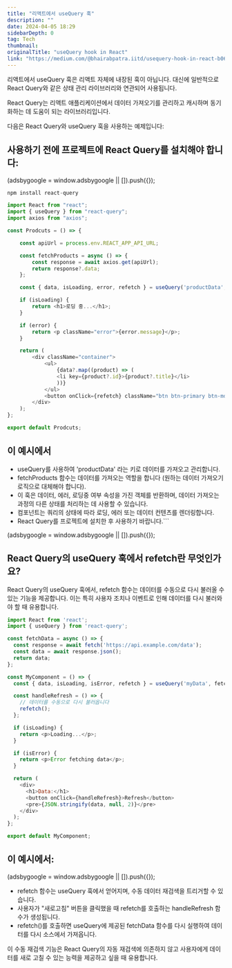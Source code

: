 ```yaml
---
title: "리액트에서 useQuery 훅"
description: ""
date: 2024-04-05 18:29
sidebarDepth: 0
tag: Tech
thumbnail: 
originalTitle: "useQuery hook in React"
link: "https://medium.com/@bhairabpatra.iitd/usequery-hook-in-react-b06ef604ea46"
---
```



리액트에서 useQuery 훅은 리액트 자체에 내장된 훅이 아닙니다. 대신에 일반적으로 React Query와 같은 상태 관리 라이브러리와 연관되어 사용됩니다.

React Query는 리액트 애플리케이션에서 데이터 가져오기를 관리하고 캐시하며 동기화하는 데 도움이 되는 라이브러리입니다.

다음은 React Query와 useQuery 훅을 사용하는 예제입니다:

## 사용하기 전에 프로젝트에 React Query를 설치해야 합니다:

<!-- ui-log 수평형 -->
<ins class="adsbygoogle"
  style="display:block"
  data-ad-client="ca-pub-4877378276818686"
  data-ad-slot="9743150776"
  data-ad-format="auto"
  data-full-width-responsive="true"></ins>
<component is="script">
(adsbygoogle = window.adsbygoogle || []).push({});
</component>

```js
npm install react-query
```

```js
import React from "react";
import { useQuery } from "react-query";
import axios from "axios";

const Prodcuts = () => {

    const apiUrl = process.env.REACT_APP_API_URL;

    const fetchProducts = async () => {
        const response = await axios.get(apiUrl);
        return response?.data;
    };

    const { data, isLoading, error, refetch } = useQuery('productData', () => fetchProducts());

    if (isLoading) {
        return <h1>로딩 중...</h1>;
    }

    if (error) {
        return <p className="error">{error.message}</p>;
    }

    return (
        <div className="container">
            <ul>
                {data?.map((product) => (
                <li key={product?.id}>{product?.title}</li>
                ))}
            </ul>
            <button onClick={refetch} className="btn btn-primary btn-md">새로고침</button>
        </div>
    );
};

export default Prodcuts;
```

## 이 예시에서

- useQuery를 사용하여 'productData' 라는 키로 데이터를 가져오고 관리합니다.
- fetchProducts 함수는 데이터를 가져오는 역할을 합니다 (원하는 데이터 가져오기 로직으로 대체해야 합니다).
- 이 훅은 데이터, 에러, 로딩중 여부 속성을 가진 객체를 반환하며, 데이터 가져오는 과정의 다른 상태를 처리하는 데 사용할 수 있습니다.
- 컴포넌트는 쿼리의 상태에 따라 로딩, 에러 또는 데이터 컨텐츠를 렌더링합니다.
- React Query를 프로젝트에 설치한 후 사용하기 바랍니다.```

<!-- ui-log 수평형 -->
<ins class="adsbygoogle"
  style="display:block"
  data-ad-client="ca-pub-4877378276818686"
  data-ad-slot="9743150776"
  data-ad-format="auto"
  data-full-width-responsive="true"></ins>
<component is="script">
(adsbygoogle = window.adsbygoogle || []).push({});
</component>

## React Query의 useQuery 훅에서 refetch란 무엇인가요?

React Query의 useQuery 훅에서, refetch 함수는 데이터를 수동으로 다시 불러올 수 있는 기능을 제공합니다. 이는 특히 사용자 조치나 이벤트로 인해 데이터를 다시 불러와야 할 때 유용합니다.

```js
import React from 'react';
import { useQuery } from 'react-query';

const fetchData = async () => {
  const response = await fetch('https://api.example.com/data');
  const data = await response.json();
  return data;
};

const MyComponent = () => {
  const { data, isLoading, isError, refetch } = useQuery('myData', fetchData);

  const handleRefresh = () => {
    // 데이터를 수동으로 다시 불러옵니다
    refetch();
  };

  if (isLoading) {
    return <p>Loading...</p>;
  }

  if (isError) {
    return <p>Error fetching data</p>;
  }

  return (
    <div>
      <h1>Data:</h1>
      <button onClick={handleRefresh}>Refresh</button>
      <pre>{JSON.stringify(data, null, 2)}</pre>
    </div>
  );
};

export default MyComponent;
```

## 이 예시에서:

<!-- ui-log 수평형 -->
<ins class="adsbygoogle"
  style="display:block"
  data-ad-client="ca-pub-4877378276818686"
  data-ad-slot="9743150776"
  data-ad-format="auto"
  data-full-width-responsive="true"></ins>
<component is="script">
(adsbygoogle = window.adsbygoogle || []).push({});
</component>

- refetch 함수는 useQuery 훅에서 얻어지며, 수동 데이터 재검색을 트리거할 수 있습니다.
- 사용자가 "새로고침" 버튼을 클릭했을 때 refetch를 호출하는 handleRefresh 함수가 생성됩니다.
- refetch()를 호출하면 useQuery에 제공된 fetchData 함수를 다시 실행하여 데이터를 다시 소스에서 가져옵니다.

이 수동 재검색 기능은 React Query의 자동 재검색에 의존하지 않고 사용자에게 데이터를 새로 고칠 수 있는 능력을 제공하고 싶을 때 유용합니다.